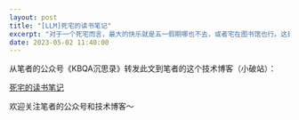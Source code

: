 ```yaml
---
layout: post
title: "[LLM]死宅的读书笔记"
excerpt: "对于一个死宅而言，最大的快乐就是五一假期哪也不去，或者宅在图书馆也行。这是一篇假期宅在梦想小镇图书馆翻书写的读书笔记。"
date: 2023-05-02 11:40:00
---
```


从笔者的公众号《KBQA沉思录》转发此文到笔者的这个技术博客（小破站）：

[死宅的读书笔记](https://mp.weixin.qq.com/s?__biz=MzU2MTY2ODEzNA==&amp;mid=2247484629&amp;idx=1&amp;sn=e26d20e7dba59cf0db5b03b5a89ee73e&amp;chksm=fc740d9ccb03848ace2942b0178765c7e873086947c56e9dedf827d8f204013dfe6ebb61d674&token=987892279&lang=zh_CN#rd)


欢迎关注笔者的公众号和技术博客～

